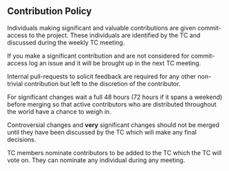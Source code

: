 ## Contribution Policy

Individuals making significant and valuable contributions are given
commit-access to the project. These individuals are identified by the TC and
discussed during the weekly TC meeting.

If you make a significant contribution and are not considered for commit-access
log an issue and it will be brought up in the next TC meeting.

Internal pull-requests to solicit feedback are required for any other
non-trivial contribution but left to the discretion of the contributor.

For significant changes wait a full 48 hours (72 hours if it spans a weekend)
before merging so that active contributors who are distributed throughout the
world have a chance to weigh in.

Controversial changes and **very** significant changes should not be merged
until they have been discussed by the TC which will make any final decisions.

TC members nominate contributors to be added to the TC which the TC will vote
on. They can nominate any individual during any meeting.
